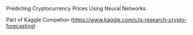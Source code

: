 Predicting Cryptocurrency Prices Using Neural Networks

Part of Kaggle Competion (https://www.kaggle.com/c/g-research-crypto-forecasting)
